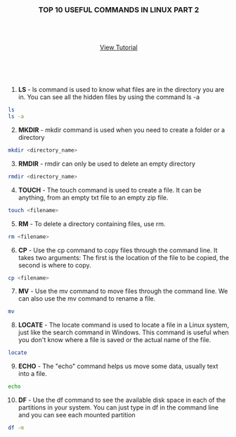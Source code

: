 <p align="center">
  <h3 align="center">TOP 10 USEFUL COMMANDS IN LINUX PART 2</h3>

  <p align="center">
    <br />
    <br />
    <br />
    <a href="">View Tutorial</a>
  </p>
</p>


<br />
<br />
<br />

1. **LS** - ls command is used to know what files are in the directory you are in. You can see all the hidden files by using the command ls -a
  ```sh
  ls
  ls -a
  ```
2. **MKDIR** - mkdir command is used when you need to create a folder or a directory
  ```sh
  mkdir <directory_name>
  ```
3. **RMDIR** -  rmdir can only be used to delete an empty directory
  ```sh
  rmdir <directory_name>
  ```
4. **TOUCH** - The touch command is used to create a file. It can be anything, from an empty txt file to an empty zip file.
  ```sh
  touch <filename>
  ```
5. **RM** - To delete a directory containing files, use rm.
  ```sh
  rm <filename> 
  ```
6. **CP** - Use the cp command to copy files through the command line. It takes two arguments: The first is the location of the file to be copied, the second is where to copy.
  ```sh
  cp <filename>
  ```
7. **MV** - Use the mv command to move files through the command line. We can also use the mv command to rename a file.
  ```sh
  mv
  ```
8. **LOCATE** - The locate command is used to locate a file in a Linux system, just like the search command in Windows. This command is useful when you don't know where a file is saved or the actual name of the file.
  ```sh
  locate 
  ```
9. **ECHO** - The "echo" command helps us move some data, usually text into a file.
  ```sh
  echo
  ```
10. **DF** - Use the df command to see the available disk space in each of the partitions in your system. You can just type in df in the command line and you can see each mounted partition 
  ```sh
  df -m
  ```
